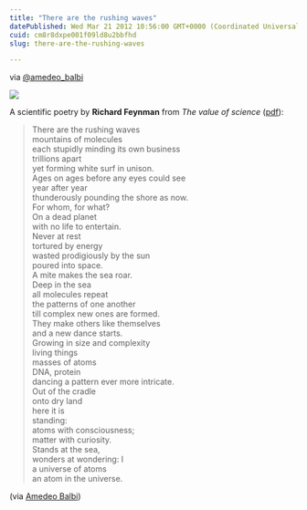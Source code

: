 ```yaml
---
title: "There are the rushing waves"
datePublished: Wed Mar 21 2012 10:56:00 GMT+0000 (Coordinated Universal Time)
cuid: cm8r8dxpe001f09ld8u2bbfhd
slug: there-are-the-rushing-waves

---
```



via [@amedeo\_balbi](http://www.keplero.org/2007/03/un-atomo-nelluniverso.html)

[![](https://cdn.hashnode.com/res/hashnode/image/upload/v1743072541468/bafa3b56-fd1f-47e4-be03-35f3ad284c86.jpeg)](http://commons.wikimedia.org/wiki/Image:Richard_Feynman_-_Fermilab.jpg)

A scientific poetry by **Richard Feynman** from _The value of science_ ([pdf](http://www.math.ucla.edu/~mwilliams/feynman.pdf)):

> There are the rushing waves  
> mountains of molecules  
> each stupidly minding its own business  
> trillions apart  
> yet forming white surf in unison.  
> Ages on ages before any eyes could see  
> year after year  
> thunderously pounding the shore as now.  
> For whom, for what?  
> On a dead planet  
> with no life to entertain.  
> Never at rest  
> tortured by energy  
> wasted prodigiously by the sun  
> poured into space.  
> A mite makes the sea roar.  
> Deep in the sea  
> all molecules repeat  
> the patterns of one another  
> till complex new ones are formed.  
> They make others like themselves  
> and a new dance starts.  
> Growing in size and complexity  
> living things  
> masses of atoms  
> DNA, protein  
> dancing a pattern ever more intricate.  
> Out of the cradle  
> onto dry land  
> here it is  
> standing:  
> atoms with consciousness;  
> matter with curiosity.  
> Stands at the sea,  
> wonders at wondering: I  
> a universe of atoms  
> an atom in the universe.

(via [Amedeo Balbi]( http://www.keplero.org/2007/03/un-atomo-nelluniverso.html))